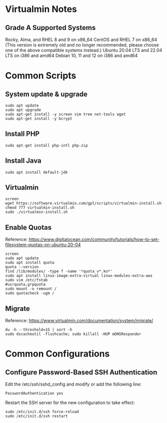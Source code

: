 # Virtualmin Notes
## Grade A Supported Systems
Rocky, Alma, and RHEL 8 and 9 on x86_64
CentOS and RHEL 7 on x86_64 (This version is extremely old and no longer recommended, please choose one of the above compatible systems instead.)
Ubuntu 20.04 LTS and 22.04 LTS on i386 and amd64
Debian 10, 11 and 12 on i386 and amd64

# Common Scripts
## System update & upgrade
```shell
sudo apt update
sudo apt upgrade
sudo apt-get install -y screen vim tree net-tools wget
sudo apt-get install -y bcrypt
```

## Install PHP
```shell
sudo apt-get install php-intl php-zip
```

## Install Java
```shell
sudo apt install default-jdk
```

## Virtualmin
```shell
screen
wget https://software.virtualmin.com/gpl/scripts/virtualmin-install.sh
chmod 777 virtualmin-install.sh
sudo ./virtualmin-install.sh
```

## Enable Quotas
Reference: https://www.digitalocean.com/community/tutorials/how-to-set-filesystem-quotas-on-ubuntu-20-04
```shell
screen
sudo apt update
sudo apt install quota
quota --version
find /lib/modules/ -type f -name '*quota_v*.ko*'
sudo apt install linux-image-extra-virtual linux-modules-extra-aws
sudo vim /etc/fstab
#usrquota,grpquota
sudo mount -o remount /
sudo quotacheck -ugm /
```

## Migrate
Reference: https://www.virtualmin.com/documentation/system/migrate/
```shell
du -h --threshold=1G | sort -h
sudo dscacheutil -flushcache; sudo killall -HUP mDNSResponder
```


# Common Configurations
## Configure Password-Based SSH Authentication
Edit the /etc/ssh/sshd_config and modify or add the following line:
```shell
PasswordAuthentication yes
```
Restart the SSH server for the new configuration to take effect:
```shell
sudo /etc/init.d/ssh force-reload
sudo /etc/init.d/ssh restart

```

